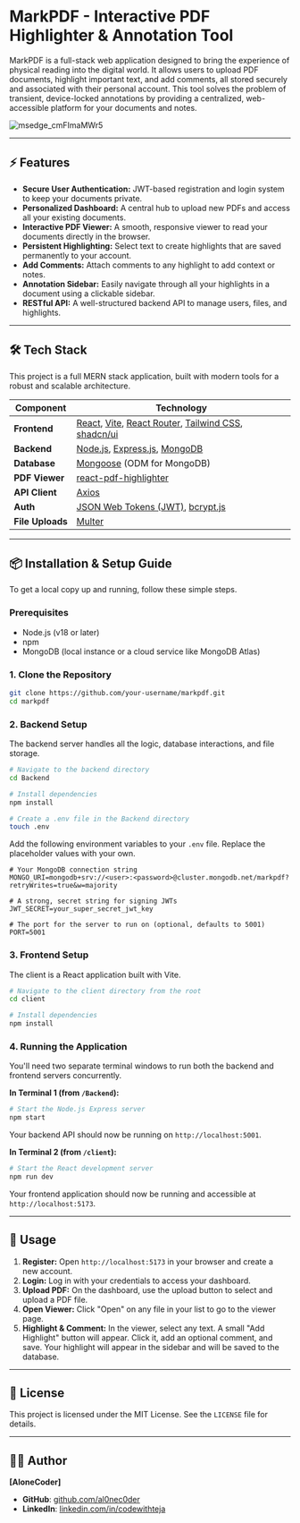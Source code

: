 
# MarkPDF - Interactive PDF Highlighter & Annotation Tool


MarkPDF is a full-stack web application designed to bring the experience of physical reading into the digital world. It allows users to upload PDF documents, highlight important text, and add comments, all stored securely and associated with their personal account. This tool solves the problem of transient, device-locked annotations by providing a centralized, web-accessible platform for your documents and notes.



![msedge_cmFImaMWr5](https://github.com/user-attachments/assets/ac7dcb3f-6377-44a3-8682-20a29d8c9d63)


---

## ⚡ Features

-   **Secure User Authentication:** JWT-based registration and login system to keep your documents private.
-   **Personalized Dashboard:** A central hub to upload new PDFs and access all your existing documents.
-   **Interactive PDF Viewer:** A smooth, responsive viewer to read your documents directly in the browser.
-   **Persistent Highlighting:** Select text to create highlights that are saved permanently to your account.
-   **Add Comments:** Attach comments to any highlight to add context or notes.
-   **Annotation Sidebar:** Easily navigate through all your highlights in a document using a clickable sidebar.
-   **RESTful API:** A well-structured backend API to manage users, files, and highlights.

---

## 🛠️ Tech Stack

This project is a full MERN stack application, built with modern tools for a robust and scalable architecture.

| Component      | Technology                                                                                                  |
| -------------- | ----------------------------------------------------------------------------------------------------------- |
| **Frontend** | [React](https://react.dev/), [Vite](https://vitejs.dev/), [React Router](https://reactrouter.com/), [Tailwind CSS](https://tailwindcss.com/), [shadcn/ui](https://ui.shadcn.com/) |
| **Backend** | [Node.js](https://nodejs.org/), [Express.js](https://expressjs.com/), [MongoDB](https://www.mongodb.com/)                                        |
| **Database** | [Mongoose](https://mongoosejs.com/) (ODM for MongoDB)                                                       |
| **PDF Viewer** | [react-pdf-highlighter](https://github.com/agentcooper/react-pdf-highlighter)                               |
| **API Client** | [Axios](https://axios-http.com/)                                                                            |
| **Auth** | [JSON Web Tokens (JWT)](https://jwt.io/), [bcrypt.js](https://github.com/dcodeIO/bcrypt.js)                      |
| **File Uploads** | [Multer](https://github.com/expressjs/multer)                                                               |

---

## 📦 Installation & Setup Guide

To get a local copy up and running, follow these simple steps.

### Prerequisites

-   Node.js (v18 or later)
-   npm
-   MongoDB (local instance or a cloud service like MongoDB Atlas)

### 1. Clone the Repository

```bash
git clone https://github.com/your-username/markpdf.git
cd markpdf
````

### 2\. Backend Setup

The backend server handles all the logic, database interactions, and file storage.

```bash
# Navigate to the backend directory
cd Backend

# Install dependencies
npm install

# Create a .env file in the Backend directory
touch .env
```

Add the following environment variables to your `.env` file. Replace the placeholder values with your own.

```env
# Your MongoDB connection string
MONGO_URI=mongodb+srv://<user>:<password>@cluster.mongodb.net/markpdf?retryWrites=true&w=majority

# A strong, secret string for signing JWTs
JWT_SECRET=your_super_secret_jwt_key

# The port for the server to run on (optional, defaults to 5001)
PORT=5001
```

### 3\. Frontend Setup

The client is a React application built with Vite.

```bash
# Navigate to the client directory from the root
cd client

# Install dependencies
npm install
```

### 4\. Running the Application

You'll need two separate terminal windows to run both the backend and frontend servers concurrently.

**In Terminal 1 (from `/Backend`):**

```bash
# Start the Node.js Express server
npm start
```

Your backend API should now be running on `http://localhost:5001`.

**In Terminal 2 (from `/client`):**

```bash
# Start the React development server
npm run dev
```

Your frontend application should now be running and accessible at `http://localhost:5173`.

-----

## 🚀 Usage

1.  **Register:** Open `http://localhost:5173` in your browser and create a new account.
2.  **Login:** Log in with your credentials to access your dashboard.
3.  **Upload PDF:** On the dashboard, use the upload button to select and upload a PDF file.
4.  **Open Viewer:** Click "Open" on any file in your list to go to the viewer page.
5.  **Highlight & Comment:** In the viewer, select any text. A small "Add Highlight" button will appear. Click it, add an optional comment, and save. Your highlight will appear in the sidebar and will be saved to the database.

-----

## 📄 License

This project is licensed under the MIT License. See the `LICENSE` file for details.

-----

## 👨‍💻 Author

**[AloneCoder]**

  * **GitHub**: [github.com/al0nec0der](https://www.google.com/search?q=https://github.com/al0nec0der)
  * **LinkedIn**: [linkedin.com/in/codewithteja](https://linkedin.com/in/codewithteja)


```
```
